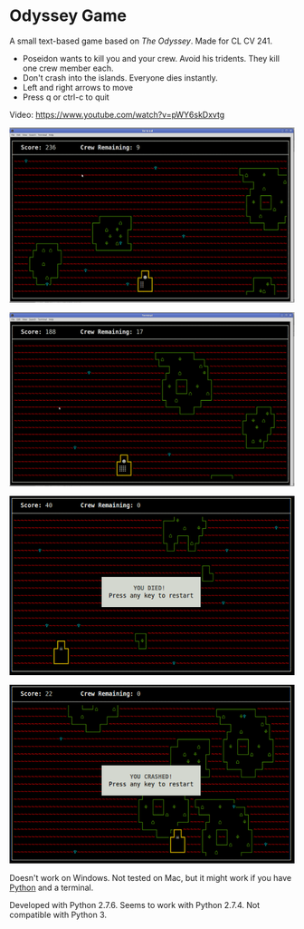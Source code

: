 # Odyssey Game

A small text-based game based on *The Odyssey*. Made for CL CV 241.

* Poseidon wants to kill you and your crew. Avoid his tridents. They kill one crew member each.
* Don't crash into the islands. Everyone dies instantly.
* Left and right arrows to move
* Press q or ctrl-c to quit

Video: https://www.youtube.com/watch?v=pWY6skDxvtg

![](https://raw.githubusercontent.com/colindt/odyssey-game/master/screenshots/7.png)

![](https://raw.githubusercontent.com/colindt/odyssey-game/master/screenshots/8.png)

![](https://raw.githubusercontent.com/colindt/odyssey-game/master/screenshots/4.png)

![](https://raw.githubusercontent.com/colindt/odyssey-game/master/screenshots/3.png)

Doesn't work on Windows. Not tested on Mac, but it might work if you have [Python](https://www.python.org/) and a terminal.

Developed with Python 2.7.6. Seems to work with Python 2.7.4. Not compatible with Python 3.
